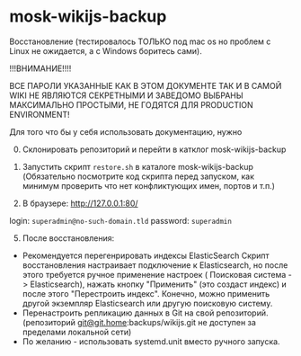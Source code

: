 # mosk-wikijs-backup


Восстановление (тестировалось ТОЛЬКО под mac os но проблем с Linux не ожидается, а с Windows  боритесь сами).


!!!ВНИМАНИЕ!!!!

ВСЕ ПАРОЛИ УКАЗАННЫЕ КАК В ЭТОМ ДОКУМЕНТЕ ТАК И В САМОЙ WIKI НЕ ЯВЛЯЮТСЯ СЕКРЕТНЫМИ И
ЗАВЕДОМО ВЫБРАНЫ МАКСИМАЛЬНО ПРОСТЫМИ, НЕ ГОДЯТСЯ ДЛЯ PRODUCTION ENVIRONMENT!

Для того что бы у себя использовать документацию, нужно

0. Склонировать репозиторий и перейти в катклог mosk-wikijs-backup

1. Запустить скрипт `restore.sh` в каталоге mosk-wikijs-backup
   (Обязательно посмотрите код скрипта перед запуском, как минимум проверить что нет конфликтующих
   имен, портов и т.п.)

2. В браузере: http://127.0.0.1:80/

  login: `superadmin@no-such-domain.tld`
  password: `superadmin`


5. После восстановления:
 * Рекомендуется перегенрировать индексы ElasticSearch
   Скрипт восстановления настраивает подключение к Elasticsearch, но после этого требуется ручное применение настроек ( Поисковая система -> Elasticsearch),
   нажать кнопку "Применить" (это создаст индекс) и после этого "Перестроить индекс". Конечно, можно применить другой экземпляр Elasticsearch или другую
   поисковую систему.
 * Перенастроить репликацию данных в Git  на свой репозиторий. (репозиторий git@git.home:backups/wikijs.git не доступен за пределами локальной сети)
 * По желанию - использовать systemd.unit  вместо ручного запуска.

